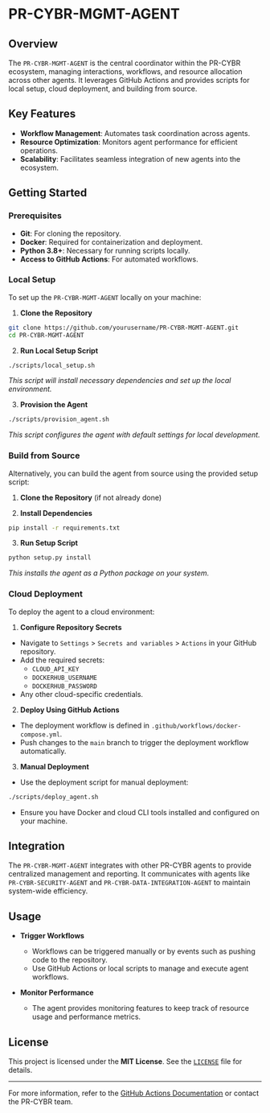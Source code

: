 <!--
Updates to make:
-->

# PR-CYBR-MGMT-AGENT

## Overview

The `PR-CYBR-MGMT-AGENT` is the central coordinator within the PR-CYBR ecosystem, managing interactions, workflows, and resource allocation across other agents. It leverages GitHub Actions and provides scripts for local setup, cloud deployment, and building from source.

## Key Features

- **Workflow Management**: Automates task coordination across agents.
- **Resource Optimization**: Monitors agent performance for efficient operations.
- **Scalability**: Facilitates seamless integration of new agents into the ecosystem.

## Getting Started

### Prerequisites

- **Git**: For cloning the repository.
- **Docker**: Required for containerization and deployment.
- **Python 3.8+**: Necessary for running scripts locally.
- **Access to GitHub Actions**: For automated workflows.

### Local Setup

To set up the `PR-CYBR-MGMT-AGENT` locally on your machine:

1. **Clone the Repository**

```bash
git clone https://github.com/yourusername/PR-CYBR-MGMT-AGENT.git
cd PR-CYBR-MGMT-AGENT
```

2.	**Run Local Setup Script**

```bash
./scripts/local_setup.sh
```
_This script will install necessary dependencies and set up the local environment._

3. **Provision the Agent**

```bash
./scripts/provision_agent.sh
```
_This script configures the agent with default settings for local development._

### Build from Source

Alternatively, you can build the agent from source using the provided setup script:

1. **Clone the Repository** (if not already done)

2. **Install Dependencies**

```bash
pip install -r requirements.txt
```

3. **Run Setup Script**

```bash
python setup.py install
```
_This installs the agent as a Python package on your system._

### Cloud Deployment

To deploy the agent to a cloud environment:

1. **Configure Repository Secrets**

- Navigate to `Settings` > `Secrets and variables` > `Actions` in your GitHub repository.
- Add the required secrets:
   - `CLOUD_API_KEY`
   - `DOCKERHUB_USERNAME`
   - `DOCKERHUB_PASSWORD`
- Any other cloud-specific credentials.

2. **Deploy Using GitHub Actions**

- The deployment workflow is defined in `.github/workflows/docker-compose.yml`.
- Push changes to the `main` branch to trigger the deployment workflow automatically.

3. **Manual Deployment**

- Use the deployment script for manual deployment:

```bash
./scripts/deploy_agent.sh
```

- Ensure you have Docker and cloud CLI tools installed and configured on your machine.

## Integration

The `PR-CYBR-MGMT-AGENT` integrates with other PR-CYBR agents to provide centralized management and reporting. It communicates with agents like `PR-CYBR-SECURITY-AGENT` and `PR-CYBR-DATA-INTEGRATION-AGENT` to maintain system-wide efficiency.

## Usage

- **Trigger Workflows**

  - Workflows can be triggered manually or by events such as pushing code to the repository.
  - Use GitHub Actions or local scripts to manage and execute agent workflows.

- **Monitor Performance**

  - The agent provides monitoring features to keep track of resource usage and performance metrics.

## License

This project is licensed under the **MIT License**. See the [`LICENSE`](LICENSE) file for details.

---

For more information, refer to the [GitHub Actions Documentation](https://docs.github.com/en/actions) or contact the PR-CYBR team.
